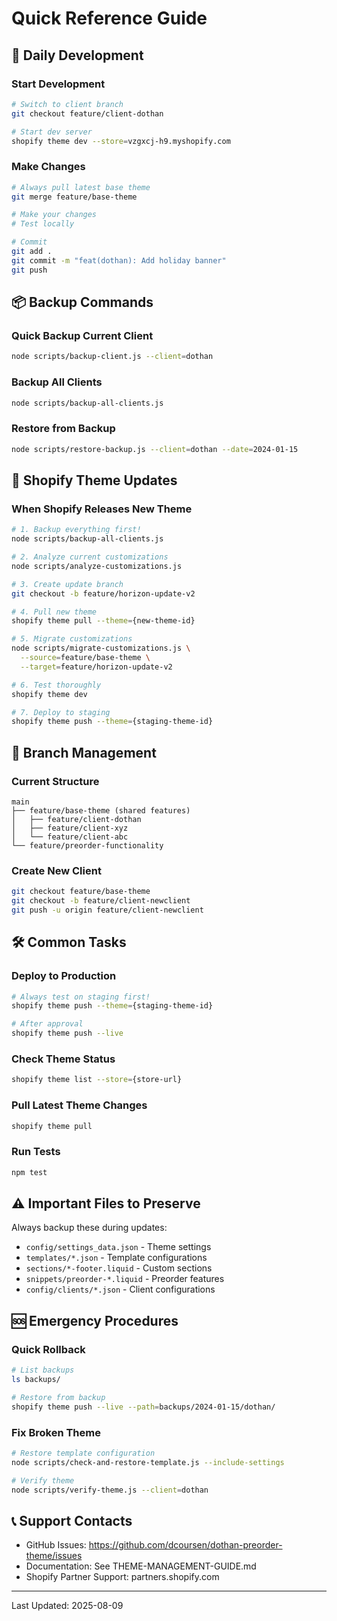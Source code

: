 # Quick Reference Guide

## 🚀 Daily Development

### Start Development
```bash
# Switch to client branch
git checkout feature/client-dothan

# Start dev server
shopify theme dev --store=vzgxcj-h9.myshopify.com
```

### Make Changes
```bash
# Always pull latest base theme
git merge feature/base-theme

# Make your changes
# Test locally

# Commit
git add .
git commit -m "feat(dothan): Add holiday banner"
git push
```

## 📦 Backup Commands

### Quick Backup Current Client
```bash
node scripts/backup-client.js --client=dothan
```

### Backup All Clients
```bash
node scripts/backup-all-clients.js
```

### Restore from Backup
```bash
node scripts/restore-backup.js --client=dothan --date=2024-01-15
```

## 🔄 Shopify Theme Updates

### When Shopify Releases New Theme
```bash
# 1. Backup everything first!
node scripts/backup-all-clients.js

# 2. Analyze current customizations
node scripts/analyze-customizations.js

# 3. Create update branch
git checkout -b feature/horizon-update-v2

# 4. Pull new theme
shopify theme pull --theme={new-theme-id}

# 5. Migrate customizations
node scripts/migrate-customizations.js \
  --source=feature/base-theme \
  --target=feature/horizon-update-v2

# 6. Test thoroughly
shopify theme dev

# 7. Deploy to staging
shopify theme push --theme={staging-theme-id}
```

## 🌿 Branch Management

### Current Structure
```
main
├── feature/base-theme (shared features)
│   ├── feature/client-dothan
│   ├── feature/client-xyz
│   └── feature/client-abc
└── feature/preorder-functionality
```

### Create New Client
```bash
git checkout feature/base-theme
git checkout -b feature/client-newclient
git push -u origin feature/client-newclient
```

## 🛠️ Common Tasks

### Deploy to Production
```bash
# Always test on staging first!
shopify theme push --theme={staging-theme-id}

# After approval
shopify theme push --live
```

### Check Theme Status
```bash
shopify theme list --store={store-url}
```

### Pull Latest Theme Changes
```bash
shopify theme pull
```

### Run Tests
```bash
npm test
```

## ⚠️ Important Files to Preserve

Always backup these during updates:
- `config/settings_data.json` - Theme settings
- `templates/*.json` - Template configurations
- `sections/*-footer.liquid` - Custom sections
- `snippets/preorder-*.liquid` - Preorder features
- `config/clients/*.json` - Client configurations

## 🆘 Emergency Procedures

### Quick Rollback
```bash
# List backups
ls backups/

# Restore from backup
shopify theme push --live --path=backups/2024-01-15/dothan/
```

### Fix Broken Theme
```bash
# Restore template configuration
node scripts/check-and-restore-template.js --include-settings

# Verify theme
node scripts/verify-theme.js --client=dothan
```

## 📞 Support Contacts

- GitHub Issues: https://github.com/dcoursen/dothan-preorder-theme/issues
- Documentation: See THEME-MANAGEMENT-GUIDE.md
- Shopify Partner Support: partners.shopify.com

---

Last Updated: 2025-08-09